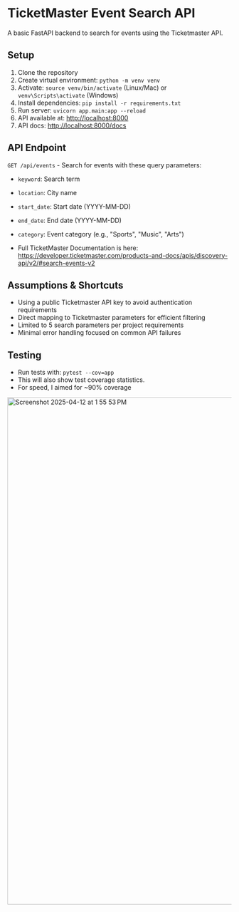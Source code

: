 # TicketMaster Event Search API

A basic FastAPI backend to search for events using the Ticketmaster API.

## Setup

1. Clone the repository
2. Create virtual environment: `python -m venv venv`
3. Activate: `source venv/bin/activate` (Linux/Mac) or `venv\Scripts\activate` (Windows)
4. Install dependencies: `pip install -r requirements.txt`
5. Run server: `uvicorn app.main:app --reload`
6. API available at: [http://localhost:8000](http://localhost:8000)
7. API docs: [http://localhost:8000/docs](http://localhost:8000/docs)

## API Endpoint

`GET /api/events` - Search for events with these query parameters:
- `keyword`: Search term
- `location`: City name
- `start_date`: Start date (YYYY-MM-DD)
- `end_date`: End date (YYYY-MM-DD)
- `category`: Event category (e.g., "Sports", "Music", "Arts")

- Full TicketMaster Documentation is here: https://developer.ticketmaster.com/products-and-docs/apis/discovery-api/v2/#search-events-v2

## Assumptions & Shortcuts

- Using a public Ticketmaster API key to avoid authentication requirements
- Direct mapping to Ticketmaster parameters for efficient filtering
- Limited to 5 search parameters per project requirements
- Minimal error handling focused on common API failures

## Testing
- Run tests with: `pytest --cov=app`
- This will also show test coverage statistics.
- For speed, I aimed for ~90% coverage
<img width="1139" alt="Screenshot 2025-04-12 at 1 55 53 PM" src="https://github.com/user-attachments/assets/c573b9c0-b33b-42a1-a380-6484f83a0760" />

